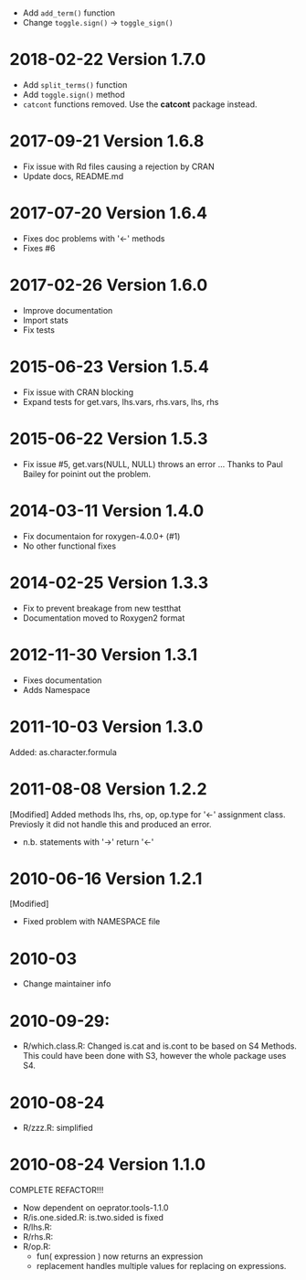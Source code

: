 # 

 - Add `add_term()` function
 - Change `toggle.sign()` -> `toggle_sign()`

# 2018-02-22 Version 1.7.0 

 - Add `split_terms()` function
 - Add `toggle.sign()` method
 - `catcont` functions removed.  Use the **catcont** package instead. 

# 2017-09-21 Version 1.6.8
 - Fix issue with Rd files causing a rejection by CRAN 
 - Update docs, README.md

# 2017-07-20 Version 1.6.4
 - Fixes doc problems with '<-' methods
 - Fixes #6

 
# 2017-02-26 Version 1.6.0 
 - Improve documentation 
 - Import stats
 - Fix tests


# 2015-06-23 Version 1.5.4
 - Fix issue with CRAN blocking 
 - Expand tests for get.vars, lhs.vars, rhs.vars, lhs, rhs

 
# 2015-06-22 Version 1.5.3
 - Fix issue #5, get.vars(NULL, NULL) throws an error ... 
   Thanks to Paul Bailey for poinint out the problem.


# 2014-03-11 Version 1.4.0
 - Fix documentaion for roxygen-4.0.0+ (#1)
 - No other functional fixes


# 2014-02-25 Version 1.3.3 
 - Fix to prevent breakage from new testthat
 - Documentation moved to Roxygen2 format


# 2012-11-30 Version 1.3.1
 - Fixes documentation
 - Adds Namespace


# 2011-10-03 Version 1.3.0
  Added: as.character.formula


# 2011-08-08 Version 1.2.2

[Modified]
Added methods lhs, rhs, op, op.type for '<-' assignment class.  Previosly it 
did not handle this and produced an error. 

* n.b. statements with '->' return '<-' 


# 2010-06-16 Version 1.2.1
[Modified]
- Fixed problem with NAMESPACE file


# 2010-03
 - Change maintainer info


# 2010-09-29:
 - R/which.class.R: Changed is.cat and is.cont to be based on S4 Methods. This 
   could have been done with S3, however the whole package uses S4.


# 2010-08-24 
 - R/zzz.R: simplified 


# 2010-08-24 Version 1.1.0
COMPLETE REFACTOR!!!
 - Now dependent on oeprator.tools-1.1.0
 - R/is.one.sided.R: is.two.sided is fixed
 - R/lhs.R: 
 - R/rhs.R:
 - R/op.R:
   - fun( expression ) now returns an expression
   - replacement handles multiple values for replacing on expressions.
